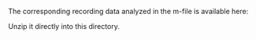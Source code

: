 The corresponding recording data analyzed in the m-file is available here:


Unzip it directly into this directory.
